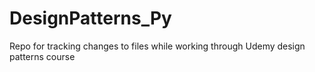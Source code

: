 # DesignPatterns_Py
Repo for tracking changes to files while working through Udemy design patterns course
